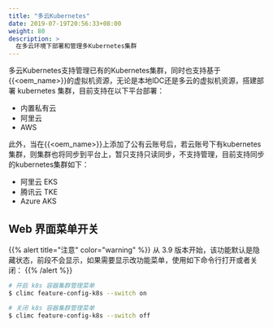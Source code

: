 ```yaml
---
title: "多云Kubernetes"
date: 2019-07-19T20:56:33+08:00
weight: 80
description: >
  在多云环境下部署和管理多Kubernetes集群
---
```


多云Kubernetes支持管理已有的Kubernetes集群，同时也支持基于{{<oem_name>}}的虚拟机资源，无论是本地IDC还是多云的虚拟机资源，搭建部署 kubernetes 集群，目前支持在以下平台部署：

- 内置私有云
- 阿里云
- AWS

此外，当在{{<oem_name>}}上添加了公有云账号后，若云账号下有kubernetes集群，则集群也将同步到平台上，暂只支持只读同步，不支持管理，目前支持同步的kubernetes集群如下：

- 阿里云 EKS
- 腾讯云 TKE
- Azure AKS

## Web 界面菜单开关

{{% alert title="注意" color="warning" %}}
从 3.9 版本开始，该功能默认是隐藏状态，前段不会显示，如果需要显示改功能菜单，使用如下命令行打开或者关闭：
{{% /alert %}}

```bash
# 开启 k8s 容器集群管理菜单
$ climc feature-config-k8s --switch on

# 关闭 k8s 容器集群管理菜单
$ climc feature-config-k8s --switch off
```
